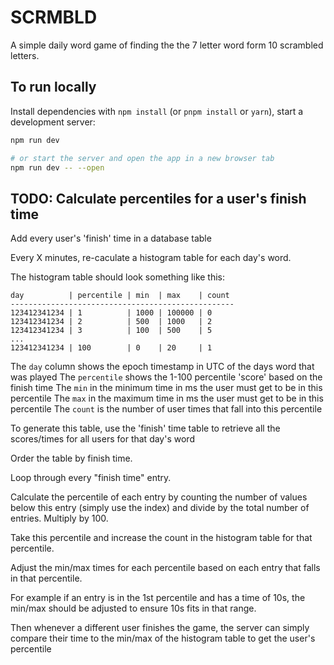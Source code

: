 # SCRMBLD

A simple daily word game of finding the the 7 letter word form 10 scrambled letters.

## To run locally

Install dependencies with `npm install` (or `pnpm install` or `yarn`), start a development server:

```bash
npm run dev

# or start the server and open the app in a new browser tab
npm run dev -- --open
```

## TODO: Calculate percentiles for a user's finish time

Add every user's 'finish' time in a database table

Every X minutes, re-caculate a histogram table for each day's word.

The histogram table should look something like this:

```
day          | percentile | min  | max    | count
--------------------------------------------------
123412341234 | 1          | 1000 | 100000 | 0
123412341234 | 2          | 500  | 1000   | 2
123412341234 | 3          | 100  | 500    | 5
...
123412341234 | 100        | 0    | 20     | 1
```

The `day` column shows the epoch timestamp in UTC of the days word that was played
The `percentile` shows the 1-100 percentile 'score' based on the finish time
The `min` in the minimum time in ms the user must get to be in this percentile
The `max` in the maximum time in ms the user must get to be in this percentile
The `count` is the number of user times that fall into this percentile

To generate this table, use the 'finish' time table to retrieve all the scores/times for all users for that day's word

Order the table by finish time.

Loop through every "finish time" entry.

Calculate the percentile of each entry by counting the number of values below this entry (simply use the index) and divide by the total number of entries. Multiply by 100.

Take this percentile and increase the count in the histogram table for that percentile.

Adjust the min/max times for each percentile based on each entry that falls in that percentile.

For example if an entry is in the 1st percentile and has a time of 10s, the min/max should be adjusted to ensure 10s fits in that range.

Then whenever a different user finishes the game, the server can simply compare their time to the min/max of the histogram table to get the user's percentile
